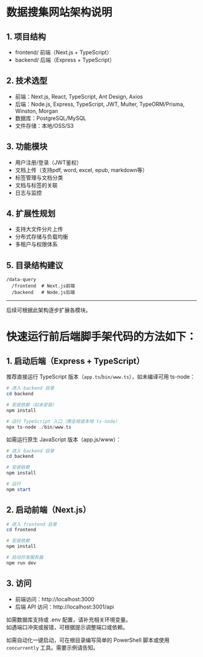 # 数据搜集网站架构说明

## 1. 项目结构

- frontend/  前端（Next.js + TypeScript）
- backend/   后端（Express + TypeScript）

## 2. 技术选型
- 前端：Next.js, React, TypeScript, Ant Design, Axios
- 后端：Node.js, Express, TypeScript, JWT, Multer, TypeORM/Prisma, Winston, Morgan
- 数据库：PostgreSQL/MySQL
- 文件存储：本地/OSS/S3

## 3. 功能模块
- 用户注册/登录（JWT鉴权）
- 文档上传（支持pdf, word, excel, epub, markdown等）
- 标签管理与文档分类
- 文档与标签的关联
- 日志与监控

## 4. 扩展性规划
- 支持大文件分片上传
- 分布式存储与负载均衡
- 多租户与权限体系

## 5. 目录结构建议
```
/data-query
  /frontend  # Next.js前端
  /backend   # Node.js后端
```

---

后续可根据此架构逐步扩展各模块。

# 快速运行前后端脚手架代码的方法如下：

## 1. 启动后端（Express + TypeScript）

推荐直接运行 TypeScript 版本（`app.ts`/`bin/www.ts`），如未编译可用 ts-node：

```powershell
# 进入 backend 目录
cd backend

# 安装依赖（如未安装）
npm install

# 运行 TypeScript 入口（需全局或本地 ts-node）
npx ts-node ./bin/www.ts
```

如需运行原生 JavaScript 版本（app.js/www）：

```powershell
# 进入 backend 目录
cd backend

# 安装依赖
npm install

# 运行
npm start
```

## 2. 启动前端（Next.js）

```powershell
# 进入 frontend 目录
cd frontend

# 安装依赖
npm install

# 启动开发服务器
npm run dev
```

## 3. 访问

- 前端访问：http://localhost:3000
- 后端 API 访问：http://localhost:3001/api

如需数据库支持或 .env 配置，请补充相关环境变量。  
如遇端口冲突或报错，可根据提示调整端口或依赖。

如需自动化一键启动，可在根目录编写简单的 PowerShell 脚本或使用 `concurrently` 工具。需要示例请告知。
